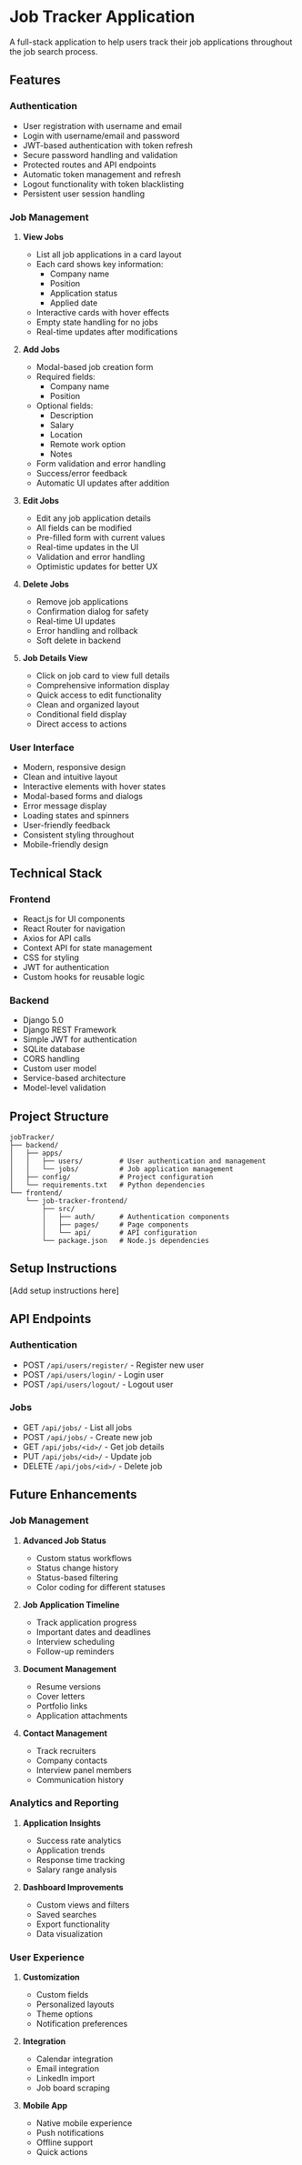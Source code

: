 # Job Tracker Application

A full-stack application to help users track their job applications throughout the job search process.

## Features

### Authentication
- User registration with username and email
- Login with username/email and password
- JWT-based authentication with token refresh
- Secure password handling and validation
- Protected routes and API endpoints
- Automatic token management and refresh
- Logout functionality with token blacklisting
- Persistent user session handling

### Job Management
1. **View Jobs**
   - List all job applications in a card layout
   - Each card shows key information:
     - Company name
     - Position
     - Application status
     - Applied date
   - Interactive cards with hover effects
   - Empty state handling for no jobs
   - Real-time updates after modifications

2. **Add Jobs**
   - Modal-based job creation form
   - Required fields:
     - Company name
     - Position
   - Optional fields:
     - Description
     - Salary
     - Location
     - Remote work option
     - Notes
   - Form validation and error handling
   - Success/error feedback
   - Automatic UI updates after addition

3. **Edit Jobs**
   - Edit any job application details
   - All fields can be modified
   - Pre-filled form with current values
   - Real-time updates in the UI
   - Validation and error handling
   - Optimistic updates for better UX

4. **Delete Jobs**
   - Remove job applications
   - Confirmation dialog for safety
   - Real-time UI updates
   - Error handling and rollback
   - Soft delete in backend

5. **Job Details View**
   - Click on job card to view full details
   - Comprehensive information display
   - Quick access to edit functionality
   - Clean and organized layout
   - Conditional field display
   - Direct access to actions

### User Interface
- Modern, responsive design
- Clean and intuitive layout
- Interactive elements with hover states
- Modal-based forms and dialogs
- Error message display
- Loading states and spinners
- User-friendly feedback
- Consistent styling throughout
- Mobile-friendly design

## Technical Stack

### Frontend
- React.js for UI components
- React Router for navigation
- Axios for API calls
- Context API for state management
- CSS for styling
- JWT for authentication
- Custom hooks for reusable logic

### Backend
- Django 5.0
- Django REST Framework
- Simple JWT for authentication
- SQLite database
- CORS handling
- Custom user model
- Service-based architecture
- Model-level validation

## Project Structure

```
jobTracker/
├── backend/
│   ├── apps/
│   │   ├── users/         # User authentication and management
│   │   └── jobs/          # Job application management
│   ├── config/            # Project configuration
│   └── requirements.txt   # Python dependencies
└── frontend/
    └── job-tracker-frontend/
        ├── src/
        │   ├── auth/      # Authentication components
        │   ├── pages/     # Page components
        │   └── api/       # API configuration
        └── package.json   # Node.js dependencies
```

## Setup Instructions

[Add setup instructions here]

## API Endpoints

### Authentication
- POST `/api/users/register/` - Register new user
- POST `/api/users/login/` - Login user
- POST `/api/users/logout/` - Logout user

### Jobs
- GET `/api/jobs/` - List all jobs
- POST `/api/jobs/` - Create new job
- GET `/api/jobs/<id>/` - Get job details
- PUT `/api/jobs/<id>/` - Update job
- DELETE `/api/jobs/<id>/` - Delete job

## Future Enhancements

### Job Management
1. **Advanced Job Status**
   - Custom status workflows
   - Status change history
   - Status-based filtering
   - Color coding for different statuses

2. **Job Application Timeline**
   - Track application progress
   - Important dates and deadlines
   - Interview scheduling
   - Follow-up reminders

3. **Document Management**
   - Resume versions
   - Cover letters
   - Portfolio links
   - Application attachments

4. **Contact Management**
   - Track recruiters
   - Company contacts
   - Interview panel members
   - Communication history

### Analytics and Reporting
1. **Application Insights**
   - Success rate analytics
   - Application trends
   - Response time tracking
   - Salary range analysis

2. **Dashboard Improvements**
   - Custom views and filters
   - Saved searches
   - Export functionality
   - Data visualization

### User Experience
1. **Customization**
   - Custom fields
   - Personalized layouts
   - Theme options
   - Notification preferences

2. **Integration**
   - Calendar integration
   - Email integration
   - LinkedIn import
   - Job board scraping

3. **Mobile App**
   - Native mobile experience
   - Push notifications
   - Offline support
   - Quick actions